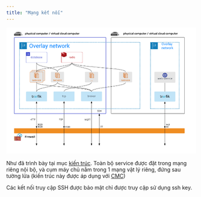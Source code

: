 ```yaml
---
title: "Mạng kết nối"
---
```


![](/img/service_network2.png "kiến trúc")

Như đã trình bày tại mục [kiến trúc](overview/architecture.md). Toàn bộ service được đặt trong mạng riêng nội bộ, và cụm máy chủ nằm trong 1 mạng vật lý riêng, đứng sau tường lửa (kiến trúc này được áp dụng với [CMC](https://cloud.cmctelecom.vn/))

Các kết nối truy cập SSH được bảo mật chỉ được truy cập sử dụng ssh key.
